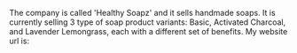 The company is called 'Healthy Soapz' and it sells handmade soaps. It is currently selling 3 type of soap product variants: Basic, Activated Charcoal, and Lavender Lemongrass, each with a different set of benefits.
My website url is: 
